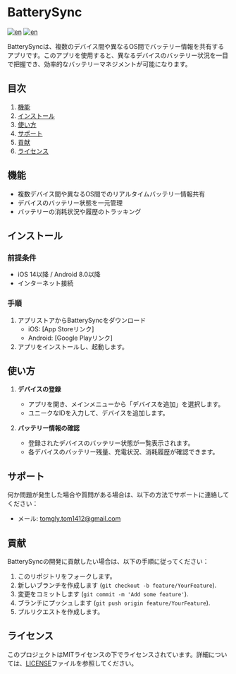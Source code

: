 # BatterySync
[![en](https://img.shields.io/badge/lang-ja-blue.svg)](https://github.com/tomgly/BatterySync/blob/main/README.md)
[![en](https://img.shields.io/badge/lang-en-red.svg)](https://github.com/tomgly/BatterySync/blob/main/README.en.md)

BatterySyncは、複数のデバイス間や異なるOS間でバッテリー情報を共有するアプリです。このアプリを使用すると、異なるデバイスのバッテリー状況を一目で把握でき、効率的なバッテリーマネジメントが可能になります。

## 目次
1. [機能](#機能)
2. [インストール](#インストール)
3. [使い方](#使い方)
4. [サポート](#サポート)
5. [貢献](#貢献)
6. [ライセンス](#ライセンス)

## 機能
- 複数デバイス間や異なるOS間でのリアルタイムバッテリー情報共有
- デバイスのバッテリー状態を一元管理
- バッテリーの消耗状況や履歴のトラッキング

## インストール
### 前提条件
- iOS 14以降 / Android 8.0以降
- インターネット接続

### 手順
1. アプリストアからBatterySyncをダウンロード
   - iOS: [App Storeリンク]
   - Android: [Google Playリンク]
2. アプリをインストールし、起動します。

## 使い方
1. **デバイスの登録**
   - アプリを開き、メインメニューから「デバイスを追加」を選択します。
   - ユニークなIDを入力して、デバイスを追加します。

2. **バッテリー情報の確認**
   - 登録されたデバイスのバッテリー状態が一覧表示されます。
   - 各デバイスのバッテリー残量、充電状況、消耗履歴が確認できます。

## サポート
何か問題が発生した場合や質問がある場合は、以下の方法でサポートに連絡してください：
- メール: tomgly.tom1412@gmail.com

## 貢献
BatterySyncの開発に貢献したい場合は、以下の手順に従ってください：
1. このリポジトリをフォークします。
2. 新しいブランチを作成します (`git checkout -b feature/YourFeature`).
3. 変更をコミットします (`git commit -m 'Add some feature'`).
4. ブランチにプッシュします (`git push origin feature/YourFeature`).
5. プルリクエストを作成します。

## ライセンス
このプロジェクトはMITライセンスの下でライセンスされています。詳細については、[LICENSE](LICENSE)ファイルを参照してください。